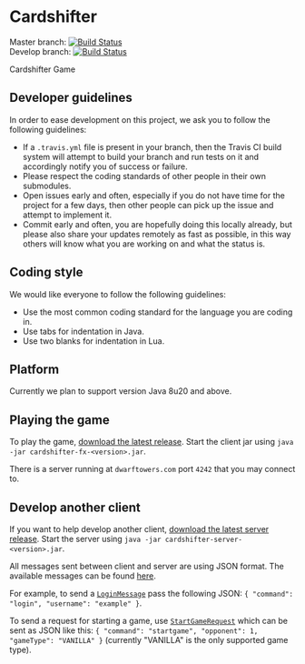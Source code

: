 Cardshifter
===========

Master branch: [![Build Status](https://travis-ci.org/Cardshifter/Cardshifter.svg?branch=master)](https://travis-ci.org/Cardshifter/Cardshifter?branch=master)  
Develop branch: [![Build Status](https://travis-ci.org/Cardshifter/Cardshifter.svg?branch=develop)](https://travis-ci.org/Cardshifter/Cardshifter?branch=develop)

Cardshifter Game

Developer guidelines
--------------------

In order to ease development on this project, we ask you to follow the following guidelines:
 - If a ```.travis.yml``` file is present in your branch, then the Travis CI build system will attempt to build your branch and run tests on it and accordingly notify you of success or failure.
 - Please respect the coding standards of other people in their own submodules.
 - Open issues early and often, especially if you do not have time for the project for a few days, then other people can pick up the issue and attempt to implement it.
 - Commit early and often, you are hopefully doing this locally already, but please also share your updates remotely as fast as possible, in this way others will know what you are working on and what the status is.

Coding style
------------

We would like everyone to follow the following guidelines:
 - Use the most common coding standard for the language you are coding in.
 - Use tabs for indentation in Java.
 - Use two blanks for indentation in Lua.

Platform
--------

Currently we plan to support version Java 8u20 and above.

Playing the game
----------------

To play the game, [download the latest release](https://github.com/Cardshifter/Cardshifter/releases). Start the client jar using `java -jar cardshifter-fx-<version>.jar`.

There is a server running at `dwarftowers.com` port `4242` that you may connect to.

Develop another client
----------------------

If you want to help develop another client, [download the latest server release](https://github.com/Cardshifter/Cardshifter/releases). Start the server using `java -jar cardshifter-server-<version>.jar`.

All messages sent between client and server are using JSON format. The available messages can be found [here](https://github.com/Cardshifter/Cardshifter/tree/client-server/cardshifter-api/src/main/java/com/cardshifter/api).

For example, to send a [`LoginMessage`](https://github.com/Cardshifter/Cardshifter/blob/client-server/cardshifter-api/src/main/java/com/cardshifter/api/incoming/LoginMessage.java) pass the following JSON: `{ "command": "login", "username": "example" }`.

To send a request for starting a game, use [`StartGameRequest`](https://github.com/Cardshifter/Cardshifter/blob/client-server/cardshifter-api/src/main/java/com/cardshifter/api/incoming/StartGameRequest.java) which can be sent as JSON like this: `{ "command": "startgame", "opponent": 1, "gameType": "VANILLA" }` (currently "VANILLA" is the only supported game type).

